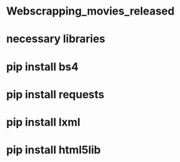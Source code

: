 # Webscrapping_movies_released
# necessary libraries
# pip install bs4
# pip install requests
# pip install lxml
# pip install html5lib
